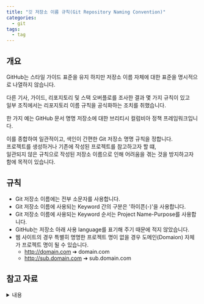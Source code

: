 ```yaml
---
title: "깃 저장소 이름 규칙(Git Repository Naming Convention)"
categories:
  - git
tags:
  - tag
---
```

## 개요
GitHub는 스타일 가이드 표준을 유지 하지만 저장소 이름 자체에 대한 표준을 명시적으로 나열하지 않습니다. 

다른 기사, 가이드, 리포지토리 및 스택 오버플로를 조사한 결과 몇 가지 규칙이 있고  
일부 조직에서는 리포지토리 이름 규칙을 공식화하는 조치를 취했습니다.

한 가지 예는 GitHub 문서 명명 저장소에 대한 브리티시 컬럼비아 정책 프레임워크입니다. 

이를 종합하여 일관적이고, 색인이 간편한 Git 저장소 명명 규칙을 정합니다.  
프로젝트를 생성하거나 기존에 작성된 프로젝트를 참고하고자 할 떄,  
일관되지 않은 규칙으로 작성된 저장소 이름으로 인해 어려움을 겪는 것을 방지하고자 함에 목적이 있습니다.

## 규칙
- Git 저장소 이름에는 전부 소문자를 사용합니다.
- Git 저장소 이름에 사용되는 Keyword 간의 구분은 '하이픈(-)'을 사용합니다.
- Git 저장소 이름에 사용되는 Keyword 순서는 Project Name-Purpose를 사용합니다.
- GitHub는 저장소 아래 사용 language를 표기해 주기 때문에 적지 않았습니다.
- 웹 사이트의 경우 특별히 명명한 프로젝트 명이 없을 경우 도메인(Domaion) 자체가 프로젝트 명이 될 수 있습니다. 
  - http://domain.com ➔ domain.com
  - http://sub.domain.com ➔ sub.domain.com

## 참고 자료
<details>
<summary>내용</summary>
<div markdown="1">

### GitHub 문서 명명 저장소에 대한 브리티시 컬럼비아 정책 프레임워크
GitHub repo의 이름을 지정하는 것은 매우 간단해 보입니다. 다음과 같은 것을 원할 것입니다.
- 설명
- 가독성
- 일관성
- 문맥
- 미래 친화적
- 확장 가능
- 재사용 가능
- 간략한(짧은/간단한)

리포지토리에 이름을 지정하는 잘못된 방법은 없지만 일부 이름은 다른 이름보다 낫습니다.  
다음은 GitHub 리포지토리의 멋진 이름을 선택하기 위한 몇 가지 고려 사항입니다.

#### 규약 준수
특정 프로젝트에 대해 설정된 명명 규칙에 따라 코드 언어 또는 커뮤니티를 시작하는 것이 좋습니다.
그러나 종종 Git 프로젝트는 많은 언어가 사용되는 웹사이트를 위한 것입니다.
단순함을 위해 도메인 이후에 웹사이트 저장소를 모델링하는 것이 합리적입니다.
```
http://domain.com ➔ domain.com.git
http://sub.domain.com ➔ sub.domain.com.git
```
다른 프로젝트의 경우 소문자 및 대시 패턴을 유지하겠습니다.
```
star-wars.git
the-empire-strikes-back.git
return-of-the-jedi.git
```

#### CamelCase는 어떻습니까?
CamelCase의 경우 문제는 단어에 대한 해석이 다른 경우가 많다는 것입니다(예: checkinService 대 checkInService).  
또한, 이름이 비슷한 repo가 많을 경우, 자신이 관심 있는 repo를 만든 사람이 대소문자를 구분하여 사용했는지 지속적으로 확인해야 하는 경우 자동 완성 기능이 어렵습니다.  
또한 대문자를 피하는 것이 가장 좋습니다. 아무도 소리치는 것을 좋아하지 않습니다.

#### 조직 이름 피하기
일단 설정되면 리포지토리 이름을 변경하는 것은 간단한 작업이지만 다운스트림 링크가 끊어지는 것과 같은 의도하지 않은 결과가 발생할 수 있습니다.  
따라서 장기간에 걸쳐 안정적일 수 있는 이름에 대해 생각하십시오.  
부처, 부서, 기관, 부서, 지부 및 팀 이름은 변경될 수 있으므로 repo 이름의 일부로 포함하지 않는 것이 가장 좋습니다.  
이름에 "BC"를 넣는 것은 "브리티시 컬럼비아 주"의 컨텍스트를 제공하는 데 적합하지만 모든 리포지토리를 그런 식으로 시작하지 맙시다.  
정렬 및 검색을 어렵게 만듭니다.

### Modus Create 토론
#### 규칙
응답자에게 저장소 이름에서 선호하는 다음 구분 기호를 선택하도록 요청했습니다.
- Hyphens (-) e.g. my-repo
- Underscores/Snake Case (\_) e.g. my_repo
- None e.g. myrepo
- Camel Case e.g. myRepo
- Pascal Case e.g. MyRepo

다음은 이름 자체에 어떤 정보가 포함되어야 하는지에 대한 규칙이었습니다. 
즉, 구분 기호로 구분해야 하는 정보는 무엇입니까? 
연구를 기반으로 세 가지 옵션을 제시하고 응답자에게 1(낮은)에서 3(높은)까지 순위를 매기도록 요청했습니다.
```
[product/project name]-[purpose]-[framework/language] e.g. myproject-api-rails
[product/project name]-[purpose] e.g. myproject-rest-api
[language/framework]-[product/project] e.g. python-security-scripts
```
#### 결과
총 68명이 설문에 응답했습니다.

Separator type|Respondents who used this formet
---|---
Hyphens (-) e.g. my-repo|81.7%(49)
Underscores/Snake Case (\_) e.g. my_repo|5%(3)
None e.g. myrepo|0%(0)
Camel Case e.g. myRepo|6.7%(4)
Pascal Case e.g. MyRepo|5%(3)
Other|1.7%(1)

전체 결과는 하이픈이 단연 가장 많이 사용되는 구분 기호임을 보여줍니다.

다음으로 제안된 명명 규칙에 대한 결과를 검토했습니다.

Option|1|2|3
---|---|---|---
[product/project name]-[purpose]-[framework/language] e.g. myproject-api-rails|15|30|15|
[product/project name]-[purpose] e.g. myproject-rest-api|36|15|9|
[language/framework]-[product/project] e.g. python-security-scripts|16|27|17|

#### 종합
결과를 종합하면 하이픈이 81.7%가 하이픈을 선호하는 가장 인기 있는 구분 기호 규칙임을 알 수 있습니다.  

옵션 3은 옵션 1보다 약간 더 인기가 많았으므로 일관되게 사용하기만 하면 이 옵션 중 하나를 프로젝트 팀에서 수용할 수 있습니다.
요약하자면, 개인이 Python 도구 또는 JavaScript 도구를 찾고 있을 수 있으므로 언어 정의가 유용한 오픈 소스 프로젝트에 규칙 3이 더 적합할 수 있습니다.  
반면에 규칙 1은 여러 제품이 존재하고 마이크로서비스와 같은 하위 구성요소로 구성된 프로젝트 팀이나 부서에 더 적합할 수 있습니다.
</div>
</details>
